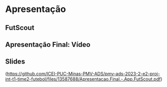 # Apresentação
## FutScout
## Apresentação Final: Vídeo



## Slides

(https://github.com/ICEI-PUC-Minas-PMV-ADS/pmv-ads-2023-2-e2-proj-int-t1-time2-futebol/files/13587688/Apresentacao.Final.-.App.FutScout.pdf)
